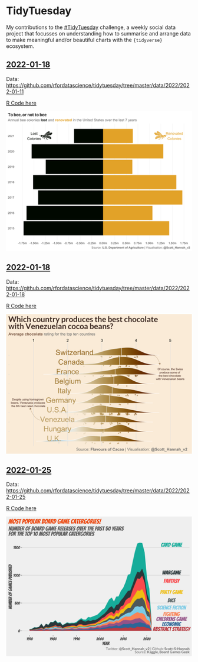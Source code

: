 # TidyTuesday

My contributions to the [#TidyTuesday](https://github.com/rfordatascience/tidytuesday) challenge, a weekly social data project that focusses on understanding how to summarise and arrange data to make meaningful and/or beautiful charts with the `{tidyverse}` ecosystem.

## [2022-01-18](2022/2022-week_02)

Data: https://github.com/rfordatascience/tidytuesday/tree/master/data/2022/2022-01-11

[R Code here](2022/2022-week_02/bees.R)

![2022/2022-week_02/plots/bees.png](2022/2022-week_02/plots/bees.png)

## [2022-01-18](2022/2022-week_03)

Data: https://github.com/rfordatascience/tidytuesday/tree/master/data/2022/2022-01-18

[R Code here](2022/2022-week_03/chocolate-bar-ratings.R)

![2022/2022-week_03/plots/chocolate-bar-ratings.png](2022/2022-week_03/plots/chocolate-bar-ratings.png)

## [2022-01-25](2022/2022-week_04)

Data: https://github.com/rfordatascience/tidytuesday/tree/master/data/2022/2022-01-25

[R Code here](2022/2022-week_04/board-games.R)

![2022/2022-week_04/plots/board-games.png](2022/2022-week_04/plots/board-games.png)
